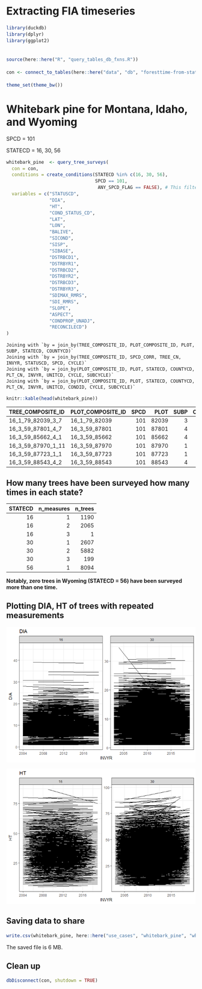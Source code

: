 # Extracting FIA timeseries


``` r
library(duckdb)
library(dplyr)
library(ggplot2)


source(here::here("R", "query_tables_db_fxns.R"))

con <- connect_to_tables(here::here("data", "db", "foresttime-from-state-parquet.duckdb"))

theme_set(theme_bw())
```

# Whitebark pine for Montana, Idaho, and Wyoming

SPCD = 101

STATECD = 16, 30, 56

``` r
whitebark_pine  <- query_tree_surveys(
  con = con,
  conditions = create_conditions(STATECD %in% c(16, 30, 56),
                                 SPCD == 101,
                                  ANY_SPCD_FLAG == FALSE), # This filters out trees with changing SPCD over time
  variables = c("STATUSCD", 
                "DIA", 
                "HT", 
                "COND_STATUS_CD", 
                "LAT", 
                "LON",
                "BALIVE", 
                "SICOND", 
                "SISP", 
                "SIBASE",
                "DSTRBCD1",
                "DSTRBYR1",
                "DSTRBCD2",
                "DSTRBYR2",
                "DSTRBCD3",
                "DSTRBYR3",
                "SDIMAX_RMRS",
                "SDI_RMRS",
                "SLOPE",
                "ASPECT",
                "CONDPROP_UNADJ",
                "RECONCILECD")
)
```

    Joining with `by = join_by(TREE_COMPOSITE_ID, PLOT_COMPOSITE_ID, PLOT, SUBP, STATECD, COUNTYCD)`
    Joining with `by = join_by(TREE_COMPOSITE_ID, SPCD_CORR, TREE_CN, INVYR, STATUSCD, SPCD, CYCLE)`
    Joining with `by = join_by(PLOT_COMPOSITE_ID, PLOT, STATECD, COUNTYCD, PLT_CN, INVYR, UNITCD, CYCLE, SUBCYCLE)`
    Joining with `by = join_by(PLOT_COMPOSITE_ID, PLOT, STATECD, COUNTYCD, PLT_CN, INVYR, UNITCD, CONDID, CYCLE, SUBCYCLE)`

``` r
knitr::kable(head(whitebark_pine))
```

| TREE_COMPOSITE_ID  | PLOT_COMPOSITE_ID | SPCD |  PLOT | SUBP | COUNTYCD | STATECD |       PLT_CN | INVYR | CYCLE | MEASYEAR |      TREE_CN |      COND_CN | CONDID | STATUSCD |  DIA |  HT | COND_STATUS_CD |      LAT |       LON |   BALIVE | SICOND | SISP | SIBASE | DSTRBCD1 | DSTRBYR1 | DSTRBCD2 | DSTRBYR2 | DSTRBCD3 | DSTRBYR3 | SDIMAX_RMRS | SDI_RMRS | SLOPE | ASPECT | CONDPROP_UNADJ | RECONCILECD |
|:-------------------|:------------------|-----:|------:|-----:|---------:|--------:|-------------:|------:|------:|---------:|-------------:|-------------:|-------:|---------:|-----:|----:|---------------:|---------:|----------:|---------:|-------:|-----:|-------:|---------:|---------:|---------:|---------:|---------:|:---------|:------------|:---------|------:|-------:|---------------:|:------------|
| 16_1_79_82039_3_7  | 16_1_79_82039     |  101 | 82039 |    3 |       79 |      16 | 3.548450e+14 |  2019 |     3 |     2019 | 7.531892e+14 | 7.531892e+14 |      1 |        1 |  7.8 |  32 |              1 | 47.44512 | -115.7372 | 135.1685 |     45 |  108 |     50 |        0 |       NA |        0 |       NA |        0 | NA       | 700         | 266.1638 |    21 |    359 |              1 | NA          |
| 16_3_59_87801_4_7  | 16_3_59_87801     |  101 | 87801 |    4 |       59 |      16 | 3.548453e+14 |  2019 |     3 |     2019 | 7.532071e+14 | 7.532071e+14 |      1 |        1 |  1.6 |  11 |              1 | 45.53671 | -114.5646 |  82.3427 |     42 |  202 |     50 |       10 |     2011 |        0 |       NA |        0 | NA       | 595         | 153.0173 |    64 |     74 |              1 | NA          |
| 16_3_59_85662_4_1  | 16_3_59_85662     |  101 | 85662 |    4 |       59 |      16 | 3.548453e+14 |  2019 |     3 |     2019 | 7.532072e+14 | 7.532072e+14 |      1 |        2 | 10.3 |  46 |              1 | 45.35415 | -114.5784 |   0.0000 |     NA |   NA |     NA |       30 |     2012 |        0 |       NA |        0 | NA       | 735         | 0.0      |    60 |     74 |              1 | NA          |
| 16_3_59_87970_1_11 | 16_3_59_87970     |  101 | 87970 |    1 |       59 |      16 | 3.548453e+14 |  2019 |     3 |     2019 | 7.532075e+14 | 7.532075e+14 |      1 |        2 |  1.2 |   8 |              1 | 45.03985 | -114.5856 |  44.0302 |     24 |  108 |     50 |       12 |     2012 |        0 |       NA |        0 | NA       | 700         | 84.8999  |    66 |    287 |              1 | NA          |
| 16_3_59_87723_1_1  | 16_3_59_87723     |  101 | 87723 |    1 |       59 |      16 | 3.548453e+14 |  2019 |     3 |     2019 | 7.532078e+14 | 7.532078e+14 |      1 |        1 |  2.5 |  10 |              2 | 44.89673 | -114.2126 |       NA |     NA |   NA |     NA |       95 |     9999 |       NA |       NA |       NA | NA       | 0           | NA       |    NA |     NA |              1 | NA          |
| 16_3_59_88543_4_2  | 16_3_59_88543     |  101 | 88543 |    4 |       59 |      16 | 3.548453e+14 |  2019 |     3 |     2019 | 7.532080e+14 | 7.532080e+14 |      1 |        1 | 21.0 |  59 |              1 | 44.93764 | -113.9177 | 103.5431 |     25 |  202 |     50 |       20 |     9999 |        0 |       NA |        0 | NA       | 595         | 150.9284 |    62 |    265 |              1 | NA          |

## How many trees have been surveyed how many times in each state?

| STATECD | n_measures | n_trees |
|--------:|-----------:|--------:|
|      16 |          1 |    1190 |
|      16 |          2 |    2065 |
|      16 |          3 |       1 |
|      30 |          1 |    2607 |
|      30 |          2 |    5882 |
|      30 |          3 |     199 |
|      56 |          1 |    8094 |

**Notably, zero trees in Wyoming (STATECD = 56) have been surveyed more
than one time.**

## Plotting DIA, HT of trees with repeated measurements

![](WhitebarkPine_files/figure-commonmark/unnamed-chunk-4-1.png)

![](WhitebarkPine_files/figure-commonmark/unnamed-chunk-4-2.png)

## Saving data to share

``` r
write.csv(whitebark_pine, here::here("use_cases", "whitebark_pine", "whitebark_pine.csv"))
```

The saved file is 6 MB.

## Clean up

``` r
dbDisconnect(con, shutdown = TRUE)
```
